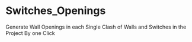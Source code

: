 # Switches_Openings
Generate Wall Openings in each Single Clash of Walls and Switches in the Project By one Click 
